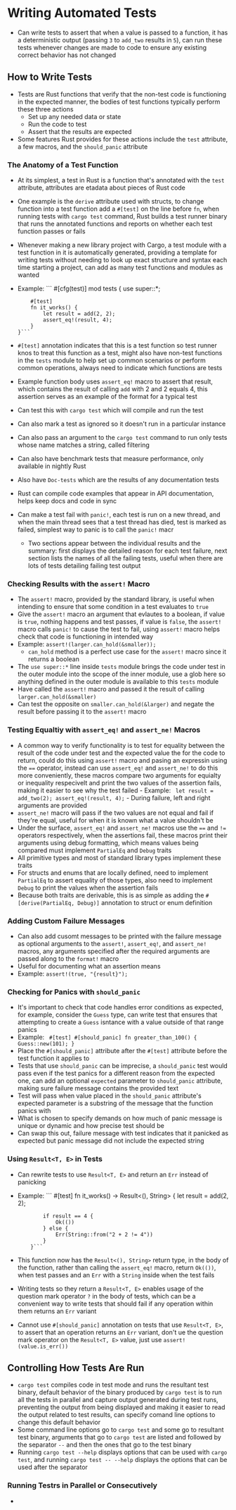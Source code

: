 # Writing Automated Tests
- Can write tests to assert that when a value is passed to a function, it has a deterministic output (passing `3` to `add_two` results in `5`), can run these tests whenever changes are made to code to ensure any existing correct behavior has not changed

## How to Write Tests
- Tests are Rust functions that verify that the non-test code is functioning in the expected manner, the bodies of test functions typically perform these three actions
   - Set up any needed data or state
   - Run the code to test
   - Assert that the results are expected
- Some features Rust provides for these actions include the `test` attribute, a few macros, and the `should_panic` attribute

### The Anatomy of a Test Function
- At its simplest, a test in Rust is a function that's annotated with the `test` attribute, attributes are etadata about pieces of Rust code
- One example is the `derive` attribute used with structs, to change function into a test function add a `#[test]` on the line before `fn`, when running tests with `cargo test` command, Rust builds a test runner binary that runs the annotated functions and reports on whether each test function passes or fails
- Whenever making a new library project with Cargo, a test module with a test function in it is automatically generated, providing a template for writing tests without needing to look up exact structure and syntax each time starting a project, can add as many test functions and modules as wanted
- Example: ```
      #[cfg(test)]
      mod tests {
          use super::*;

          #[test]
          fn it_works() {
              let result = add(2, 2);
              assert_eq!(result, 4);
          }
      }```
- `#[test]` annotation indicates that this is a test function so test runner knos to treat this function as a test, might also have non-test functions in the `tests` module to help set up common scenarios or perform common operations, always need to indicate which functions are tests
- Example function body uses `assert_eq!` macro to assert that result, which contains the result of calling `add` with 2 and 2 equals 4, this assertion serves as an example of the format for a typical test
- Can test this with `cargo test` which will compile and run the test
- Can also mark a test as ignored so it doesn't run in a particular instance
- Can also pass an argument to the `cargo test` command to run only tests whose name matches a string, called filtering
- Can also have benchmark tests that measure performance, only available in nightly Rust
- Also have `Doc-tests` which are the results of any documentation tests
- Rust can compile code examples that appear in API documentation, helps keep docs and code in sync
- Can make a test fail with `panic!`, each test is run on a new thread, and when the main thread sees that a test thread has died, test is marked as failed, simplest way to panic is to call the `panic!` macr
   - Two sections appear between the individual results and the summary: first displays the detailed reason for each test failure, next section lists the names of all the failing tests, useful when there are lots of tests detailing failing test output

### Checking Results with the `assert!` Macro
- The `assert!` macro, provided by the standard library, is useful when intending to ensure that some condition in a test evaluates to `true`
- Give the `assert!` macro an argument that evlautes to a boolean, if value is `true`, nothing happens and test passes, if value is `false`, the `assert!` macro calls `panic!` to cause the test to fail, using `assert!` macro helps check that code is functioning in intended way
- Example: `assert!(larger.can_hold(&smaller));`
   - `can_hold` method is a perfect use case for the `assert!` macro since it returns a boolean
- The `use super::*` line inside `tests` module brings the code under test in the outer module into the scope of the inner module, use a glob here so anything defined in the outer module is available to this `tests` module
- Have called the `assert!` macro and passed it the result of calling `larger.can_hold(&smaller)`
- Can test the opposite on `smaller.can_hold(&larger)` and negate the result before passing it to the `assert!` macro

### Testing Equaltiy with `assert_eq!` and `assert_ne!` Macros
- A common way to verify functionality is to test for equality between the result of the code under test and the expected value the for the code to return, could do this using `assert!` macro and pasing an expressin using the `==` operator, instead can use `assert_eq!` and `assert_ne!` to do this more conveniently, these macros compare two arguments for equialty or inequality respecivelt and print the two values of the assertion fails, making it easier to see why the test failed
      - Example: ```
           let result = add_two(2);
           assert_eq!(result, 4);```
      - During failure, left and right arguments are provided
- `assert_ne!` macro will pass if the two values are not equal and fail if they're equal, useful for when it is known what a value shouldn't be
- Under the surface, `assert_eq!` and `assert_ne!` macros use the `==` and `!=` operators respectively, when the assertions fail, these macros print their arguments using debug formatting, which means values being compared must implement `PartialEq` and `Debug` traits
- All primitive types and most of standard library types implement these traits
- For structs and enums that are locally defined, need to implement `PartialEq` to assert equality of those types, also need to implement `Debug` to print the values when the assertion fails
- Because both traits are derivable, this is as simple as adding the `#[derive(PartialEq, Debug)]` annotation to struct or enum definition

### Adding Custom Failure Messages
- Can also add cusomt messages to be printed with the failure message as optional arguments to the `assert!`, `assert_eq!`, and `assert_ne!` macros, any arguments specified after the required arguments are passed along to the `format!` macro
- Useful for documenting what an assertion means
- Example: `assert!(true, "{result}");`

### Checking for Panics with `should_panic`
- It's important to check that code handles error conditions as expected, for example, consider the `Guess` type, can write test that ensures that attempting to create a `Guess` isntance with a value outside of that range panics
- Example: ```
    #[test]
    #[should_panic]
    fn greater_than_100() {
        Guess::new(101);
    }```
- Place the `#[should_panic]` attribute after the `#[test]` attribute before the test function it applies to
- Tests that use `should_panic` can be imprecise, a `should_panic` test would pass even if the test panics for a different reason from the expected one, can add an optional `expected` parameter to `should_panic` attribute, making sure failure message contains the provided text
- Test will pass when value placed in the `should_panic` attribute's expected parameter is a substring of the message that the function panics with
- What is chosen to specify demands on how much of panic message is unique or dynamic and how precise test should be
- Can swap this out, failure message with test indicates that it panicked as expected but panic message did not include the expected string

### Using `Result<T, E>` in Tests
- Can rewrite tests to use `Result<T, E>` and return an `Err` instead of panicking
- Example: ```
          #[test]
          fn it_works() -> Result<(), String> {
              let result = add(2, 2);

              if result == 4 {
                  Ok(())
              } else {
                  Err(String::from("2 + 2 != 4"))
              }
          }```
- This function now has the `Result<(), String>` return type, in the body of the function, rather than calling the `assert_eq!` macro, return `Ok(())`, when test passes and an `Err` with a `String` inside when the test fails
- Writing tests so they return a `Result<T, E>` enables usage of the question mark operator `?` in the body of tests, which can be a convenient way to write tests that should fail if any operation within them returns an `Err` variant
- Cannot use `#[should_panic]` annotation on tests that use `Result<T, E>`, to assert that an operation returns an `Err` variant, don't ue the question mark operator on the `Result<T, E>` value, just use `assert!(value.is_err())`

## Controlling How Tests Are Run
- `cargo test` compiles code in test mode and runs the resultant test binary, default behavior of the binary produced by `cargo test` is to run all the tests in parallel and capture output generated during test runs, preventing the output from being displayed and making it easier to read the output related to test results, can specify comand line options to change this default behavior
- Some command line options go to `cargo test` and some go to resultant test binary, arguments that go to `cargo test` are listed and followed by the separator `--` and then the ones that go to the test binary
- Running `cargo test --help` displays options that can be used with `cargo test`, and running `cargo test -- --help` displays the options that can be used after the separator

### Running Testrs in Parallel or Consecutively
- 
